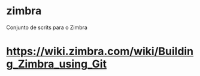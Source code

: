 # zimbra

Conjunto de scrits para o Zimbra


# https://wiki.zimbra.com/wiki/Building_Zimbra_using_Git
